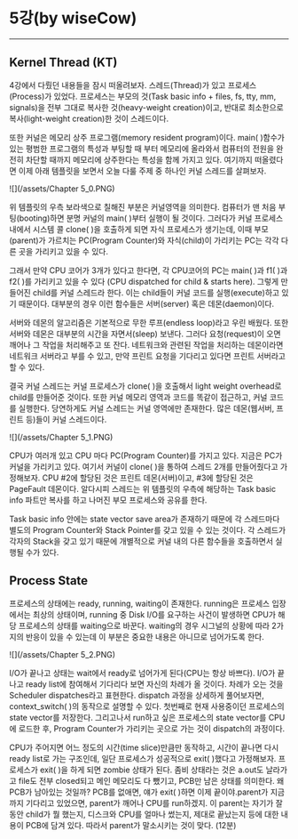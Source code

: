 # 5강\(by wiseCow\)

---

## 

## Kernel Thread \(KT\)

4강에서 다뤘던 내용들을 잠시 떠올려보자. 스레드\(Thread\)가 있고 프로세스\(Process\)가 있었다. 프로세스는 부모의 것\(Task basic info + files, fs, tty, mm, signals\)을 전부 그대로 복사한 것\(heavy-weight creation\)이고, 반대로 최소한으로 복사\(light-weight creation\)한 것이 스레드이다.

또한 커널은 메모리 상주 프로그램\(memory resident program\)이다. main\( \)함수가 있는 평범한 프로그램의 특성과 부팅할 때 부터 메모리에 올라와서 컴퓨터의 전원을 완전히 차단할 때까지 메모리에 상주한다는 특성을 함께 가지고 있다. 여기까지 떠올렸다면 이제 아래 템플릿을 보면서 오늘 다룰 주제 중 하나인 커널 스레드를 살펴보자.

![](/assets/Chapter 5_0.PNG)

위 템플릿의 우측 보라색으로 칠해진 부분은 커널영역을 의미한다. 컴퓨터가 맨 처음 부팅\(booting\)하면 분명 커널의 main\( \)부터 실행이 될 것이다. 그러다가 커널 프로세스 내에서 시스템 콜 clone\( \)을 호출하게 되면 자식 프로세스가 생기는데, 이때 부모\(parent\)가 가르치는 PC\(Program Counter\)와 자식\(child\)이 가리키는 PC는 각각 다른 곳을 가리키고 있을 수 있다.

그래서 만약 CPU 코어가 3개가 있다고 한다면, 각 CPU코어의 PC는 main\( \)과 f1\( \)과 f2\( \)를 가리키고 있을 수 있다 \(CPU dispatched for child & starts here\). 그렇게 만들어진 child를 커널 스레드라 한다. 이는 child들이 커널 코드를 실행\(execute\)하고 있기 때문이다. 대부분의 경우 이런 함수들은 서버\(server\) 혹은 데몬\(daemon\)이다.

서버와 데몬의 알고리즘은 기본적으로 무한 루프\(endless loop\)라고 우린 배웠다. 또한 서버와 데몬은 대부분의 시간을 자면서\(sleep\) 보낸다. 그러다 요청\(request\)이 오면 깨어나 그 작업을 처리해주고 또 잔다. 네트워크와 관련된 작업을 처리하는 데몬이라면 네트워크 서버라고 부를 수 있고, 만약 프린트 요청을 기다리고 있다면 프린트 서버라고 할 수 있다.

결국 커널 스레드는 커널 프로세스가 clone\( \)을 호출해서 light weight overhead로 child를 만들어준 것이다. 또한 커널 메모리 영역과 코드를 똑같이 접근하고, 커널 코드를 실행한다. 당연하게도 커널 스레드는 커널 영역에만 존재한다. 많은 데몬\(웹서버, 프린트 등\)들이 커널 스레드이다.

![](/assets/Chapter 5_1.PNG)

CPU가 여러개 있고 CPU 마다 PC\(Program Counter\)를 가지고 있다. 지금은 PC가 커널을 가리키고 있다. 여기서 커널이 clone\( \)을 통하여 스레드 2개를 만들어줬다고 가정해보자. CPU \#2에 할당된 것은 프린트 데몬\(서버\)이고, \#3에 할당된 것은 PageFault 데몬이다. 알다시피 스레드는 위 템플릿의 우측에 해당하는 Task basic info 파트만 복사를 하고 나머진 부모 프로세스와 공유를 한다.

Task basic info 안에는 state vector save area가 존재하기 때문에 각 스레드마다 별도의 Program Counter와 Stack Pointer를 갖고 있을 수 있는 것이다. 각 스레드가 각자의 Stack을 갖고 있기 때문에 개별적으로 커널 내의 다른 함수들을 호출하면서 실행될 수가 있다.

## Process State

프로세스의 상태에는 ready, running, waiting이 존재한다. running은 프로세스 입장에서는 최상의 상태이며, running 중 Disk I/O를 요구하는 사건이 발생하면 CPU가 해당 프로세스의 상태를 waiting으로 바꾼다. waiting의 경우 시그널의 상황에 따라 2가지의 반응이 있을 수 있는데 이 부분은 중요한 내용은 아니므로 넘어가도록 한다.

![](/assets/Chapter 5_2.PNG)

I/O가 끝나고 상태는 wait에서 ready로 넘어가게 된다\(CPU는 항상 바쁘다\). I/O가 끝나고 ready list에 참여해서 기다리다 보면 자신의 차례가 올 것이다. 차례가 오는 것을 Scheduler dispatches라고 표현한다. dispatch 과정을 상세하게 풀어보자면, context\_switch\( \)의 동작으로 설명할 수 있다. 첫번째로 현재 사용중이던 프로세스의 state vector를 저장한다. 그리고나서 run하고 싶은 프로세스의 state vector를 CPU에 로드한 후, Program Counter가 가리키는 곳으로 가는 것이 dispatch의 과정이다.

CPU가 주어지면 어느 정도의 시간\(time slice\)만큼만 동작하고, 시간이 끝나면 다시 ready list로 가는 구조인데, 일단 프로세스가 성공적으로 exit\( \)했다고 가정해보자. 프로세스가 exit\( \)을 하게 되면 zombie 상태가 된다. 좀비 상태라는 것은 a.out도 날라가고 file도 전부 closed되고 메인 메모리도 다 뺐기고, PCB만 남은 상태를 의미한다. 왜 PCB가 남아있는 것일까? PCB를 없애면, 얘가 exit\( \)하면 이제 끝이야.parent가 지금까지 기다리고 있었으면, parent가 깨어나 CPU를 run하겠지. 이 parent는 자기가 잘 동안 child가 뭘 했는지, 디스크와 CPU를 얼마나 썼는지, 제대로 끝났는지 등에 대한 내용이 PCB에 담겨 있다. 따라서 parent가 말소시키는 것이 맞다. \(12분\)

